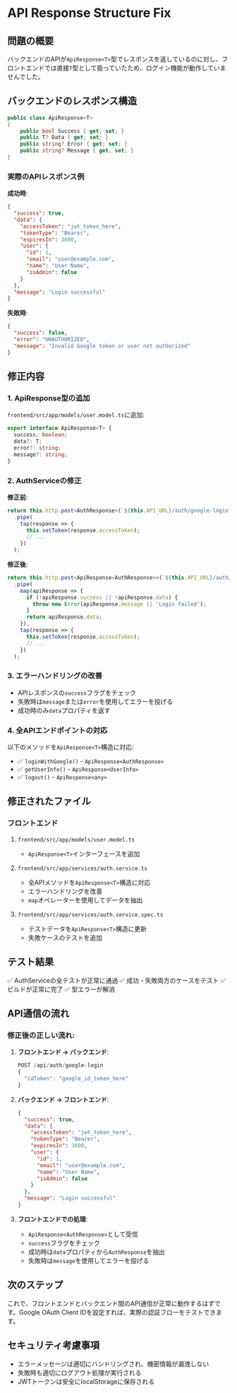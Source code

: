 # API Response Structure Fix

## 問題の概要

バックエンドのAPIが`ApiResponse<T>`型でレスポンスを返しているのに対し、フロントエンドでは直接`T`型として扱っていたため、ログイン機能が動作していませんでした。

## バックエンドのレスポンス構造

```csharp
public class ApiResponse<T>
{
    public bool Success { get; set; }
    public T? Data { get; set; }
    public string? Error { get; set; }
    public string? Message { get; set; }
}
```

### 実際のAPIレスポンス例

**成功時**:
```json
{
  "success": true,
  "data": {
    "accessToken": "jwt_token_here",
    "tokenType": "Bearer",
    "expiresIn": 3600,
    "user": {
      "id": 1,
      "email": "user@example.com",
      "name": "User Name",
      "isAdmin": false
    }
  },
  "message": "Login successful"
}
```

**失敗時**:
```json
{
  "success": false,
  "error": "UNAUTHORIZED",
  "message": "Invalid Google token or user not authorized"
}
```

## 修正内容

### 1. ApiResponse型の追加

`frontend/src/app/models/user.model.ts`に追加:
```typescript
export interface ApiResponse<T> {
  success: boolean;
  data?: T;
  error?: string;
  message?: string;
}
```

### 2. AuthServiceの修正

**修正前**:
```typescript
return this.http.post<AuthResponse>(`${this.API_URL}/auth/google-login`, loginRequest)
  .pipe(
    tap(response => {
      this.setToken(response.accessToken);
      // ...
    })
  );
```

**修正後**:
```typescript
return this.http.post<ApiResponse<AuthResponse>>(`${this.API_URL}/auth/google-login`, loginRequest)
  .pipe(
    map(apiResponse => {
      if (!apiResponse.success || !apiResponse.data) {
        throw new Error(apiResponse.message || 'Login failed');
      }
      return apiResponse.data;
    }),
    tap(response => {
      this.setToken(response.accessToken);
      // ...
    })
  );
```

### 3. エラーハンドリングの改善

- APIレスポンスの`success`フラグをチェック
- 失敗時は`message`または`error`を使用してエラーを投げる
- 成功時のみ`data`プロパティを返す

### 4. 全APIエンドポイントの対応

以下のメソッドを`ApiResponse<T>`構造に対応:

- ✅ `loginWithGoogle()` - `ApiResponse<AuthResponse>`
- ✅ `getUserInfo()` - `ApiResponse<UserInfo>`  
- ✅ `logout()` - `ApiResponse<any>`

## 修正されたファイル

### フロントエンド
1. `frontend/src/app/models/user.model.ts`
   - `ApiResponse<T>`インターフェースを追加

2. `frontend/src/app/services/auth.service.ts`
   - 全APIメソッドを`ApiResponse<T>`構造に対応
   - エラーハンドリングを改善
   - `map`オペレーターを使用してデータを抽出

3. `frontend/src/app/services/auth.service.spec.ts`
   - テストデータを`ApiResponse<T>`構造に更新
   - 失敗ケースのテストを追加

## テスト結果

✅ AuthServiceの全テストが正常に通過
✅ 成功・失敗両方のケースをテスト
✅ ビルドが正常に完了
✅ 型エラーが解消

## API通信の流れ

### 修正後の正しい流れ:

1. **フロントエンド → バックエンド**:
   ```typescript
   POST /api/auth/google-login
   {
     "idToken": "google_id_token_here"
   }
   ```

2. **バックエンド → フロントエンド**:
   ```json
   {
     "success": true,
     "data": {
       "accessToken": "jwt_token_here",
       "tokenType": "Bearer",
       "expiresIn": 3600,
       "user": {
         "id": 1,
         "email": "user@example.com",
         "name": "User Name",
         "isAdmin": false
       }
     },
     "message": "Login successful"
   }
   ```

3. **フロントエンドでの処理**:
   - `ApiResponse<AuthResponse>`として受信
   - `success`フラグをチェック
   - 成功時は`data`プロパティから`AuthResponse`を抽出
   - 失敗時は`message`を使用してエラーを投げる

## 次のステップ

これで、フロントエンドとバックエンド間のAPI通信が正常に動作するはずです。Google OAuth Client IDを設定すれば、実際の認証フローをテストできます。

## セキュリティ考慮事項

- エラーメッセージは適切にハンドリングされ、機密情報が漏洩しない
- 失敗時も適切にログアウト処理が実行される
- JWTトークンは安全にlocalStorageに保存される